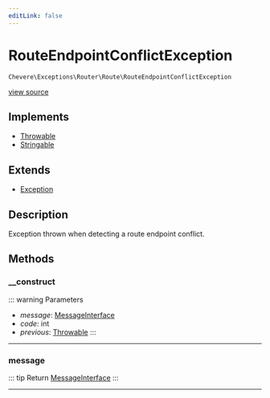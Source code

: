 ```yaml
---
editLink: false
---
```


# RouteEndpointConflictException

`Chevere\Exceptions\Router\Route\RouteEndpointConflictException`

[view source](https://github.com/chevere/chevere/blob/master/src/Chevere/Exceptions/Router/Route/RouteEndpointConflictException.php)

## Implements

- [Throwable](https://www.php.net/manual/class.throwable)
- [Stringable](https://www.php.net/manual/class.stringable)

## Extends

- [Exception](../../Core/Exception.md)

## Description

Exception thrown when detecting a route endpoint conflict.

## Methods

### __construct

::: warning Parameters
- *message*: [MessageInterface](../../../Interfaces/Message/MessageInterface.md)
- *code*: int
- *previous*: [Throwable](https://www.php.net/manual/class.throwable)
:::

---

### message

::: tip Return
[MessageInterface](../../../Interfaces/Message/MessageInterface.md)
:::

---
